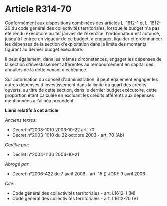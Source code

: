 # Article R314-70

Conformément aux dispositions combinées des articles L. 1612-1 et L. 1612-20 du code général des collectivités territoriales,
lorsque le budget n'a pas été rendu exécutoire au 1er janvier de l'exercice, l'ordonnateur est autorisé, jusqu'à l'entrée en
vigueur de ce budget, à engager, liquider et ordonnancer les dépenses de la section d'exploitation dans la limite des
montants figurant au dernier budget exécutoire.

Il peut également, dans les mêmes circonstances, engager les dépenses de la section d'investissement afférentes au
remboursement en capital des annuités de la dette venant à échéance.

Sur autorisation du conseil d'administration, il peut également engager les autres dépenses d'investissement dans la limite
du quart des crédits ouverts, au titre de cette section, dans le dernier budget exécutoire, cette proportion étant calculée
en excluant les crédits afférents aux dépenses mentionnées à l'alinéa précédent.

**Liens relatifs à cet article**

_Anciens textes_:

  - Décret n°2003-1010 2003-10-22 art. 70
  - Décret n°2003-1010 du 22 octobre 2003 - art. 70 (Ab)

_Codifié par_:

  - Décret n°2004-1136 2004-10-21

_Abrogé par_:

  - Décret n°2006-422 du 7 avril 2006 - art. 15 () JORF 9 avril 2006

_Cite_:

  - Code général des collectivités territoriales - art. L1612-1 (M)
  - Code général des collectivités territoriales - art. L1612-20 (V)
